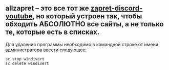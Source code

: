 ## allzapret – это все тот же [zapret-discord-youtube](https://github.com/Flowseal/zapret-discord-youtube), но который устроен так, чтобы обходить АБСОЛЮТНО все сайты, а не только те, которые есть в списках.




Для удаления программы необходимо в командной строке от имени администратора ввести следующее:

````
sc stop windivert
sc delete windivert
````

